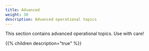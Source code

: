 ```yaml
---
title: Advanced
weight: 30
description: Advanced operational topics
---
```


This section contains advanced operational topics. Use with care!

{{% children description="true" %}}
